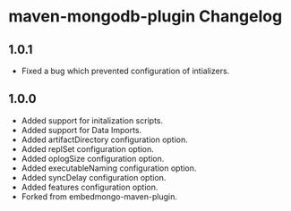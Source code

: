 # maven-mongodb-plugin Changelog

## 1.0.1

* Fixed a bug which prevented configuration of intializers.

## 1.0.0

* Added support for initalization scripts.
* Added support for Data Imports.
* Added artifactDirectory configuration option.
* Added replSet configuration option.
* Added oplogSize configuration option.
* Added executableNaming configuration option.
* Added syncDelay configuration option.
* Added features configuration option.
* Forked from embedmongo-maven-plugin.
